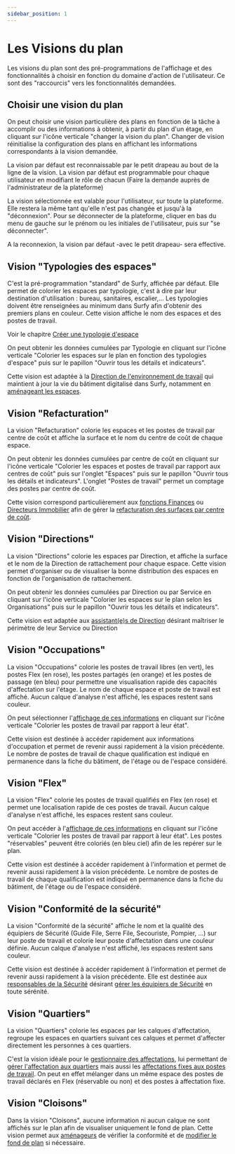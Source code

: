 ```yaml
---
sidebar_position: 1
---
```


# Les Visions du plan

Les visions du plan sont des pré-programmations de l'affichage et des fonctionnalités à choisir en fonction du domaine d'action de l'utilisateur. Ce sont des "raccourcis" vers les fonctionnalités demandées.

<Youtube code="C-0l8So1Uto"/>

## Choisir une vision du plan

On peut choisir une vision particulière des plans en fonction de la tâche à accomplir ou des informations à obtenir, à partir du plan d'un étage, en cliquant sur l'icône verticale "changer la vision du plan".
Changer de vision réinitialise la configuration des plans en affichant les informations correspondants à la vision demandée.



La vision par défaut est reconnaissable par le petit drapeau au bout de la ligne de la vision. La vision par défaut est programmable pour chaque utilisateur en modifiant le rôle de chacun (Faire la demande auprès de l'administrateur de la plateforme)

La vision sélectionnée est valable pour l'utilisateur, sur toute la plateforme. Elle restera la même tant qu'elle n'est pas changée et jusqu'à la "déconnexion".
Pour se déconnecter de la plateforme, cliquer en bas du menu de gauche sur le prénom ou les initiales de l'utilisateur, puis sur "se déconnecter".

A la reconnexion, la vision par défaut -avec le petit drapeau- sera effective.

## Vision "Typologies des espaces"

C'est la pré-programmation "standard" de Surfy, affichée par défaut.
Elle permet de colorier les espaces par typologie, c'est à dire par leur destination d'utilisation : bureau, sanitaires, escalier,...
Les typologies doivent être renseignées au minimum dans Surfy afin d'obtenir des premiers plans en couleur.
Cette vision affiche le nom des espaces et des postes de travail.

Voir le chapitre [Créer une typologie d'espace](/docs/tutorials/surfaces/room/roomtype.md#créer-une-typologie-despace)

On peut obtenir les données cumulées par Typologie en cliquant sur l'icône verticale "Colorier les espaces sur le plan en fonction des typologies d'espace" puis sur le papillon "Ouvrir tous les détails et indicateurs".

Cette vision est adaptée à la [Direction de l'environnement de travail](https://www.surfy.pro/ug/environnement-de-travail) qui maintient à jour la vie du bâtiment digitalisé dans Surfy, notamment en [aménageant les espaces](/docs/courses/digitalize/digicourse.md).

## Vision "Refacturation"

La vision "Refacturation" colorie les espaces et les postes de travail par centre de coût et affiche la surface et le nom du centre de coût de chaque espace.

On peut obtenir les données cumulées par centre de coût en cliquant sur l'icône verticale "Colorier les espaces et postes de travail par rapport aux centres de coût" puis sur l'onglet "Espaces" puis sur le papillon "Ouvrir tous les détails et indicateurs".
L'onglet "Postes de travail" permet un comptage des postes par centre de coût.

Cette vision correspond particulièrement aux [fonctions Finances](https://www.surfy.pro/ug/fonction-finances) ou [Directeurs Immobilier](https://www.surfy.pro/ug/direction-immobiliere) afin de gérer la [refacturation des surfaces par centre de coût](/docs/tutorials/cost-distribution-by-cost-center/create.md).


## Vision "Directions"

La vision "Directions" colorie les espaces par Direction, et affiche la surface et le nom de la Direction de rattachement pour chaque espace.
Cette vision permet d'organiser ou de visualiser la bonne distribution des espaces en fonction de l'organisation de rattachement.

On peut obtenir les données cumulées par Direction ou par Service en cliquant sur l'icône verticale "Colorier les espaces sur le plan selon les Organisations" puis sur le papillon "Ouvrir tous les détails et indicateurs".

Cette vision est adaptée aux [assistant(e)s de Direction](https://www.surfy.pro/ff/affecter-les-collaborateurs) désirant maîtriser le périmètre de leur Service ou Direction 
<!-- et [gérer l'affectation des collaborateurs](/docs/tutorials/category/affectations-aux-postes-de-travail.md) sur ce périmètre. -->

## Vision "Occupations"

La vision "Occupations" colorie les postes de travail libres (en vert), les postes Flex (en rose), les postes partagés (en orange) et les postes de passage (en bleu) pour permettre une visualisation rapide des capacités d'affectation sur l'étage.
Le nom de chaque espace et poste de travail est affiché.
Aucun calque d'analyse n'est affiché, les espaces restent sans couleur.

On peut sélectionner l'[affichage de ces informations](/docs/courses/views/2Dviews.md#afficher-l%C3%A9tat-des-postes-de-travail-sur-le-plan) en cliquant sur l'icône verticale "Colorier les postes de travail par rapport à leur état".

Cette vision est destinée à accéder rapidement aux informations d'occupation et permet de revenir aussi rapidement à la vision précédente.
Le nombre de postes de travail de chaque qualification est indiqué en permanence dans la fiche du bâtiment, de l'étage ou de l'espace considéré.

## Vision "Flex"

La vision "Flex" colorie les postes de travail qualifiés en Flex (en rose) et permet une localisation rapide de ces postes de travail.
Aucun calque d'analyse n'est affiché, les espaces restent sans couleur.

On peut accéder à l'[affichage de ces informations](/docs/courses/views/2Dviews.md#afficher-l%C3%A9tat-des-postes-de-travail-sur-le-plan) en cliquant sur l'icône verticale "Colorier les postes de travail par rapport à leur état".
Les postes "réservables" peuvent être coloriés (en bleu ciel) afin de les repérer sur le plan.

Cette vision est destinée à accéder rapidement à l'information et permet de revenir aussi rapidement à la vision précédente.
Le nombre de postes de travail de chaque qualification est indiqué en permanence dans la fiche du bâtiment, de l'étage ou de l'espace considéré.

## Vision "Conformité de la sécurité"

La vision "Conformité de la sécurité" affiche le nom et la qualité des équipiers de Sécurité (Guide File, Serre File, Secouriste, Pompier, ...) sur leur poste de travail et colorie leur poste d'affectation dans une couleur définie.
Aucun calque d'analyse n'est affiché, les espaces restent sans couleur.

Cette vision est destinée à accéder rapidement à l'information et permet de revenir aussi rapidement à la vision précédente.
Elle est destinée aux [responsables de la Sécurité](https://www.surfy.pro/ug/sante-et-securite) désirant [gérer les équipiers de Sécurité](/docs/tutorials/person/personSecurityProfile/list.md#visualiser-les-profils-s%C3%A9curit%C3%A9-sur-les-plans) en toute sérénité.


## Vision "Quartiers"

La vision "Quartiers" colorie les espaces par les calques d'affectation, regroupe les espaces en quartiers suivant ces calques et permet d'affecter directement les personnes à ces quartiers.

C'est la vision idéale pour le [gestionnaire des affectations](https://www.surfy.pro/ff/affecter-les-collaborateurs), lui permettant de [gérer l'affectation aux quartiers](/docs/tutorials/affectations/dimensiontoperson/create.md) mais aussi les [affectations fixes aux postes de travail](/docs/tutorials/affectations/workplaceaffectation/create.md).
On peut en effet mélanger dans un même espace des postes de travail déclarés en Flex (réservable ou non) et des postes à affectation fixe.


## Vision "Cloisons"

Dans la vision "Cloisons", aucune information ni aucun calque ne sont affichés sur le plan afin de visualiser uniquement le fond de plan.
Cette vision permet aux [aménageurs](https://www.surfy.pro/ff/amenager-et-optimiser-les-espaces) de vérifier la conformité et de [modifier le fond de plan](/docs/tutorials/surfaces/background/edit.md) si nécessaire.


